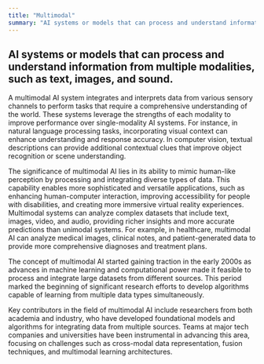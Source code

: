 ```yaml
---
title: "Multimodal"
summary: "AI systems or models that can process and understand information from multiple modalities, such as text, images, and sound."
---
```


## AI systems or models that can process and understand information from multiple modalities, such as text, images, and sound.

A multimodal AI system integrates and interprets data from various sensory channels to perform tasks that require a comprehensive understanding of the world. These systems leverage the strengths of each modality to improve performance over single-modality AI systems. For instance, in natural language processing tasks, incorporating visual context can enhance understanding and response accuracy. In computer vision, textual descriptions can provide additional contextual clues that improve object recognition or scene understanding.

The significance of multimodal AI lies in its ability to mimic human-like perception by processing and integrating diverse types of data. This capability enables more sophisticated and versatile applications, such as enhancing human-computer interaction, improving accessibility for people with disabilities, and creating more immersive virtual reality experiences. Multimodal systems can analyze complex datasets that include text, images, video, and audio, providing richer insights and more accurate predictions than unimodal systems. For example, in healthcare, multimodal AI can analyze medical images, clinical notes, and patient-generated data to provide more comprehensive diagnoses and treatment plans.

The concept of multimodal AI started gaining traction in the early 2000s as advances in machine learning and computational power made it feasible to process and integrate large datasets from different sources. This period marked the beginning of significant research efforts to develop algorithms capable of learning from multiple data types simultaneously.

Key contributors in the field of multimodal AI include researchers from both academia and industry, who have developed foundational models and algorithms for integrating data from multiple sources. Teams at major tech companies and universities have been instrumental in advancing this area, focusing on challenges such as cross-modal data representation, fusion techniques, and multimodal learning architectures.

